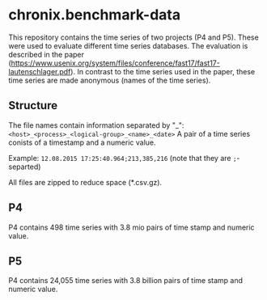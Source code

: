 # chronix.benchmark-data
This repository contains the time series of two projects (P4 and P5). These were used to evaluate different time series databases. The evaluation is described in the paper (https://www.usenix.org/system/files/conference/fast17/fast17-lautenschlager.pdf). In contrast to the time series used in the paper, these time series are made anonymous (names of the time series).

## Structure
The file names contain information separated by "\_": `<host>_<process>_<logical-group>_<name>_<date>`
A pair of a time series conists of a timestamp and a numeric value.

Example: `12.08.2015 17:25:40.964;213,385,216` (note that they are `;`-separted)

All files are zipped to reduce space (\*.csv.gz).

## P4
P4 contains 498 time series with 3.8 mio pairs of time stamp and numeric value.

## P5
P4 contains 24,055 time series with 3.8 billion pairs of time stamp and numeric value.
